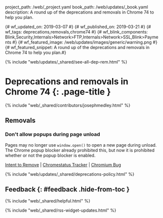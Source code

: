 project_path: /web/_project.yaml
book_path: /web/updates/_book.yaml
description: A round up of the deprecations and removals in Chrome 74 to help you plan.

{# wf_updated_on: 2019-03-07 #}
{# wf_published_on: 2019-03-21 #}
{# wf_tags: deprecations,removals,chrome74 #}
{# wf_blink_components: Blink,Security,Internals>Network>FTP,Internals>Network>SSL,Blink>Payments #}
{# wf_featured_image: /web/updates/images/generic/warning.png #}
{# wf_featured_snippet: A round up of the deprecations and removals in Chrome 74 to help you plan.#}

{% include "web/updates/_shared/see-all-dep-rem.html" %}

# Deprecations and removals in Chrome 74 {: .page-title }

{% include "web/_shared/contributors/josephmedley.html" %}

## Removals

### Don't allow popups during page unload

Pages may no longer use `window.open()` to open a new page during unload. The
Chrome popup blocker already prohibited this, but now it is prohibited whether
or not the popup blocker is enabled.

[Intent to Remove](https://crbug.com/844455) &#124;
[Chromestatus Tracker](https://www.chromestatus.com/feature/5989473649164288) &#124;
[Chromium Bug](https://groups.google.com/a/chromium.org/d/topic/blink-dev/MkA0A1YKSw4/discussion)



{% include "web/updates/_shared/deprecations-policy.html" %}

## Feedback {: #feedback .hide-from-toc }

{% include "web/_shared/helpful.html" %}

{% include "web/_shared/rss-widget-updates.html" %}

